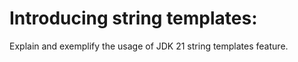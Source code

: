 # Introducing string templates:

Explain and exemplify the usage of JDK 21 string templates feature.
